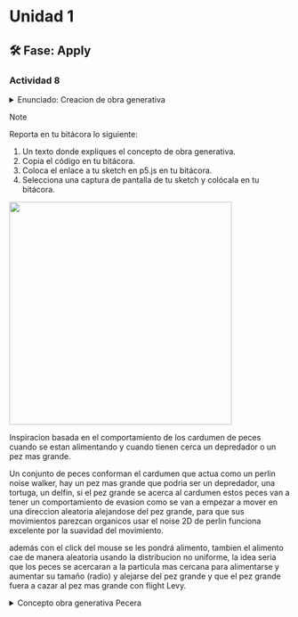# Unidad 1

## 🛠 Fase: Apply

### Actividad 8

<details>
  <summary>Enunciado: Creacion de obra generativa</summary>

Vas a crear una obra generativa interactiva en tiempo real utilizando los conceptos de aleatoriedad que has aprendido en esta unidad.
Tu obra debe:

- Usar al menos tres conceptos estudiados en esta unidad COMBINADOS de manera creativa y coherente.
- Tu obra de ser interactiva y generativa en tiempo real. Puedes usar el mouse, el teclado o cualquier otro sensor de entrada para interactuar con la obra.

#### Consolidación y metacognición 🤔
Ahora que has experimentado con la aleatoriedad y has aplicado estos conceptos en una pieza de arte generativo, es momento de reflexionar sobre el proceso y los resultados obtenidos.

🚧 Esta parte de la unidad la realizarás en la sesión 2 de la semana entrante.

</details>

> [!NOTE]
> Reporta en tu bitácora lo siguiente:
>
> 1. Un texto donde expliques el concepto de obra generativa.
> 2. Copia el código en tu bitácora.
> 3. Coloca el enlace a tu sketch en p5.js en tu bitácora.
> 4. Selecciona una captura de pantalla de tu sketch y colócala en tu bitácora.



<img src="https://github.com/user-attachments/assets/7e23ceba-cf53-4740-b2fd-e04366bbe522" width="400">


Inspiracion basada en el comportamiento de los cardumen de peces cuando se estan alimentando y cuando tienen cerca un depredador o un pez mas grande.

   Un conjunto de peces conforman el cardumen que actua como un perlin noise walker, hay un pez mas grande que podria ser un depredador, una tortuga, un delfin, si el pez grande se acerca al cardumen estos peces van a tener un comportamiento de evasion como se van a empezar a mover en una direccion aleatoria alejandose del pez grande, para que sus movimientos parezcan organicos usar el noise 2D de perlin funciona excelente por la suavidad del movimiento.

   además con el click del mouse se les pondrá alimento, tambien el alimento cae de manera aleatoria usando la distribucion no uniforme, la idea seria que los peces se acercaran a la particula mas cercana para alimentarse y aumentar su tamaño (radio) y alejarse del pez grande y que el pez grande fuera a cazar al pez mas grande con flight Levy.

<details>
  <summary>Concepto obra generativa Pecera</summary>


   Verificacion de cumplimiento de requisitos, almenos 3 conceptos estudiados combinados:
   
- [x] Aleatoriedad
- [x] Ruido perlin (noise 2D)
- [x] Random walker
- [x] Distribucion no uniforme
- [x] Minimo 3 conceptos combinados
- [x] Coherencia y creatividad
- [x] Interactiva y generativa en tiempo real
- [x] Elemento fisico interactivo (mouse o teclado)




3. Codigo del programa

<details>
  <summary>index.html</summary>

```html
<!DOCTYPE html>
<html>
  <head>
    <script src="https://cdnjs.cloudflare.com/ajax/libs/p5.js/1.7.0/p5.min.js"></script>
    <meta charset="utf-8" />
    <link rel="stylesheet" type="text/css" href="style.css" />
  </head>
  <body>
    <script src="sketch.js"></script>
  </body>
</html>
```
</details>

<details>
  <summary>sketch.js</summary>

```js

let peces = [];  
let comidas = [];
let numPeces = 40; 
let bigFish; 
let distanciaHuida = 50; 
let margin = 20; 

function setup() {
  createCanvas(800, 600);  
  for (let i = 0; i < numPeces; i++) {
    peces.push(new Pez(random(width), random(height)));
  }

  bigFish = new BigFish(width / 2, height / 2);
}

function draw() {
  background(30, 144, 255);

  bigFish.update(peces); // objeto.metodo(parametros) receives the list of small fish 
  bigFish.display();

  for (let i = comidas.length - 1; i >= 0; i--) {
    comidas[i].display();
  }

  if (frameCount % 120 === 0) {
    let stdDevX = width / 4;
    let stdDevY = height / 4;
    let x = constrain(randomGaussian(width / 2, stdDevX), margin, width - margin);
    let y = constrain(randomGaussian(height / 2, stdDevY), margin, height - margin);
    comidas.push(new Comida(x, y));
  }

  for (let i = peces.length - 1; i >= 0; i--) {
    let p = peces[i];
    p.update(bigFish, comidas);
    p.display();

    if (
      dist(bigFish.pos.x, bigFish.pos.y, p.pos.x, p.pos.y) <
        bigFish.tamano / 2 + p.tamano / 2 &&
      !bigFish.cooldownActivo
    ) {
      peces.splice(i, 1);
      bigFish.iniciarCooldown(20);
    }
  }
}

function mousePressed() {
  let x = constrain(mouseX, margin, width - margin);
  let y = constrain(mouseY, margin, height - margin);
  comidas.push(new Comida(x, y));
}

class Pez {
  constructor(x, y) {
    this.pos = createVector(x, y);
    this.tamano = 8;
    this.noiseOffset = createVector(random(1000), random(1000));
    this.vel = createVector();
  }

  update(bigFish, comidas) {
    let d = dist(this.pos.x, this.pos.y, bigFish.pos.x, bigFish.pos.y);

    let nx = noise(this.noiseOffset.x) * TWO_PI * 2;
    let ny = noise(this.noiseOffset.y) * TWO_PI * 2;
    this.vel = createVector(cos(nx), sin(ny)).mult(1.5);
    this.noiseOffset.add(0.01, 0.01);

    let escape = createVector();                   
    if (d < distanciaHuida) {
      escape.add(
        p5.Vector.sub(this.pos, bigFish.pos).setMag(2)
      );
    }

    if (this.pos.x < margin)       escape.add(createVector(1, 0));
    else if (this.pos.x > width - margin) escape.add(createVector(-1, 0));
    if (this.pos.y < margin)       escape.add(createVector(0, 1));
    else if (this.pos.y > height - margin) escape.add(createVector(0, -1));
    escape.setMag(escape.mag() ? 2 : 0);

    this.pos.add(this.vel).add(escape);

    if (comidas.length > 0 && d > distanciaHuida) {
      let objetivo = this.comidaMasCercana(comidas);
      let dir = p5.Vector.sub(objetivo.pos, this.pos).setMag(0.5);
      this.pos.add(dir);
      if (
        dist(this.pos.x, this.pos.y, objetivo.pos.x, objetivo.pos.y) <
        (this.tamano + objetivo.tamano) / 2
      ) {
        this.tamano += 1;
        comidas.splice(comidas.indexOf(objetivo), 1); 
      }
    }

    this.pos.x = constrain(this.pos.x, 0, width);
    this.pos.y = constrain(this.pos.y, 0, height);
  }

  comidaMasCercana(lista) {
    let mejor = null;
    let minD = Infinity;
    for (let c of lista) {
      let d = dist(this.pos.x, this.pos.y, c.pos.x, c.pos.y);
      if (d < minD) { minD = d; mejor = c; }
    }
    return mejor;
  }

  display() {
    fill(255, 200);
    noStroke();
    ellipse(this.pos.x, this.pos.y, this.tamano);
  }
}

class BigFish {
  constructor(x, y) {
    this.pos = createVector(x, y);
    this.tamano = 30;
    this.noiseOffset = createVector(random(5000), random(5000));
    this.vel = createVector();
    this.target = null;
    this.cooldownActivo = false;
    this.tiempoRestante = 0;
    this.tiempoFin = 0;
  }

  iniciarCooldown(segundos) {
    this.cooldownActivo = true;
    this.tiempoRestante = segundos;
    this.tiempoFin = millis() + segundos * 1000;
  }

  update(peces) {
    let angleNoise = noise(this.noiseOffset.x, this.noiseOffset.y) * TWO_PI * 2;
    let perlinDir = p5.Vector.fromAngle(angleNoise).mult(1.5);

    if (this.cooldownActivo) {
      this.target = null;
      this.vel = perlinDir;
      this.tiempoRestante = max(0, (this.tiempoFin - millis()) / 1000);
      if (this.tiempoRestante <= 0) {
        this.cooldownActivo = false;
        this.tiempoRestante = 0;
      }

    } else if (peces.length > 0) {
      let mayor = peces.reduce((a, b) => (a.tamano > b.tamano ? a : b));
      this.target = mayor;
      let chase = p5.Vector.sub(mayor.pos, this.pos).normalize().mult(2.5);
      this.vel = p5.Vector.add(perlinDir, chase).limit(3);

    } else {
      this.vel = perlinDir;
      this.target = null;
    }

    this.pos.add(this.vel);
    this.noiseOffset.add(0.01, 0.01);

    this.pos.x = constrain(this.pos.x, 0, width);
    this.pos.y = constrain(this.pos.y, 0, height);
  }

  display() {
    fill(0, 255, 0, 180);
    noStroke();
    ellipse(this.pos.x, this.pos.y, this.tamano);

    if (this.cooldownActivo) {
      fill(255);
      textAlign(CENTER, CENTER);
      textSize(14);
      text(nf(this.tiempoRestante, 1, 1), this.pos.x, this.pos.y - this.tamano);
    }

    if (this.target) {
      noFill();
      stroke(255, 0, 0);
      strokeWeight(2);
      ellipse(this.target.pos.x, this.target.pos.y, this.target.tamano + 6);
    }
  }
}

class Comida {
  constructor(x, y) {
    this.pos = createVector(x, y);
    this.tamano = 8;
  }

  display() {
    fill(255, 150, 0);
    noStroke();
    rectMode(CENTER);
    rect(this.pos.x, this.pos.y, this.tamano, this.tamano);
  }

}
```
</details>

3. [Enlace al codigo en p5js sobre la obra generativa: titulo por definir](https://editor.p5js.org/DanielZafiro/sketches/6Q7fMKdSM)


</details>

